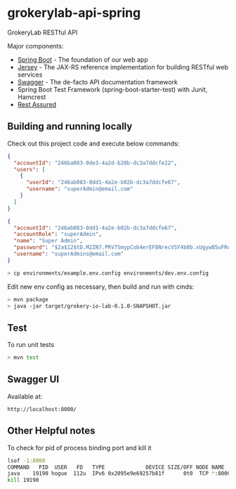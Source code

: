 # grokerylab-api-spring

GrokeryLab RESTful API

Major components:

- [Spring Boot](http://projects.spring.io/spring-boot/) - The foundation of our web app
- [Jersey](https://jersey.java.net/) - The JAX-RS reference implementation for building RESTful web services
- [Swagger](https://github.com/swagger-api/swagger-ui) - The de-facto API documentation framework
- Spring Boot Test Framework (spring-boot-starter-test) with Junit, Hamcrest
- [Rest Assured](https://github.com/rest-assured/rest-assured)


## Building and running locally
Check out this project code and execute below commands:

```json
{
  "accountId": "246ba083-0de3-4a2d-b20b-dc3a7ddcfe22",
  "users": [
    {
      "userId": "246ab083-0dd1-4a2e-b02b-dc3a7ddcfe67",
      "username": "superAdmin@email.com"
    }
  ]
}
```

```json
{
  "accountId": "246ab083-0dd1-4a2e-b02b-dc3a7ddcfe67",
  "accountRole": "superAdmin",
  "name": "Super Admin",
  "password": "$2a$12$tD.M2ZN7.PRV7SmypCob4erEF8NrecVSY4b8b.xUgyw85uFRqivY2",
  "username": "superAdmins@email.com"
}
```

```bash
> cp environments/example.env.config environments/dev.env.config
```

Edit new env config as necessary, then build and run with cmds:

```bash
> mvn package
> java -jar target/grokery-io-lab-0.1.0-SNAPSHOT.jar
```

## Test

To run unit tests

```bash
> mvn test
```

## Swagger UI

Available at:

```web
http://localhost:8000/
```

## Other Helpful notes

To check for pid of process binding port and kill it
```bash
lsof -1:8000
COMMAND   PID  USER   FD   TYPE             DEVICE SIZE/OFF NODE NAME
java    19190 hogue  112u  IPv6 0x2095e9e69257b81f      0t0  TCP *:8000 (LISTEN)
kill 19190
```

